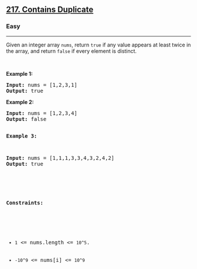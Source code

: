 <h2><a href="https://leetcode.com/problems/contains-duplicate/description/">217. Contains Duplicate</a></h2><h3>Easy</h3><hr><div><p>Given an integer array <code>nums</code>, return <code>true</code> if any value appears at least twice in the array, and return <code>false</code> if every element is distinct.


<p>&nbsp;</p>
<p><strong>Example 1:</strong></p>
<pre><strong>Input:</strong> nums = [1,2,3,1]
<strong>Output:</strong> true
</pre>

<p><strong>Example 2:</strong></p>
<pre><strong>Input:</strong> nums = [1,2,3,4]
<strong>Output:</strong> false

<p><strong>Example 3:</strong></p>
<pre><strong>Input:</strong> nums = [1,1,1,3,3,4,3,2,4,2]
<strong>Output:</strong> true

<p>&nbsp;</p>
<p><strong>Constraints:</strong></p>

<ul>
	<li><code>1</code> <= nums.length <= <code>10^5</code>.</li>
	<li><code>-10^9</code> <= nums[i] <= <code>10^9</code></li>
</ul>
</div>